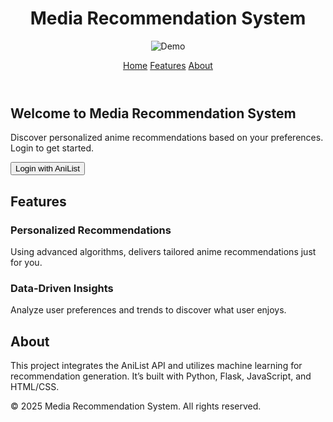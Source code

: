<!DOCTYPE html>
<html lang="en">
<head>
    <meta charset="UTF-8">
    <meta name="viewport" content="width=device-width, initial-scale=1.0">
    <link rel="stylesheet" href="styles.css"> <!-- Link to your CSS -->
    <!-- Add external font -->
    <link href="https://fonts.googleapis.com/css2?family=Roboto:wght@400;500;700&display=swap" rel="stylesheet">
    
</head>
<body>
    <header>
        <h1>Media Recommendation System</h1>


![Demo](https://github.com/user-attachments/assets/b16d7fc6-9d23-4bb1-8306-81bc440b510a)
        <nav>
            <a href="#home">Home</a>
            <a href="#features">Features</a>
            <a href="#about">About</a>
        </nav>
    </header>
    <main>
        <section id="home" class="section">
            <h2>Welcome to Media Recommendation System</h2>
            <p>Discover personalized anime recommendations based on your preferences. Login to get started.</p>
            <button class="button">Login with AniList</button>
        </section>
        <section id="features" class="section">
            <h2>Features</h2>
            <div class="card">
                <h3>Personalized Recommendations</h3>
                <p>Using advanced algorithms, delivers tailored anime recommendations just for you.</p>
            </div>
            <div class="card">
                <h3>Data-Driven Insights</h3>
                <p>Analyze user preferences and trends to discover what user enjoys.</p>
            </div>
        </section>
        <section id="about" class="section">
            <h2>About</h2>
            <p>This project integrates the AniList API and utilizes machine learning for recommendation generation. It’s built with Python, Flask, JavaScript, and HTML/CSS.</p>
        </section>
    </main>
    <footer>
        <p>&copy; 2025 Media Recommendation System. All rights reserved.</p>
    </footer>
</body>
</html>

